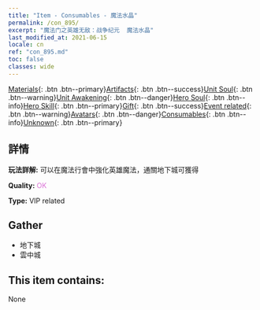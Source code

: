 ```yaml
---
title: "Item - Consumables - 魔法水晶"
permalink: /con_895/
excerpt: "魔法门之英雄无敌：战争纪元  魔法水晶"
last_modified_at: 2021-06-15
locale: cn
ref: "con_895.md"
toc: false
classes: wide
---
```

 [Materials](/ItemsCN/){: .btn .btn--primary}[Artifacts](/ItemsCN/Artifacts/){: .btn .btn--success}[Unit Soul](/ItemsCN/UnitSoul/){: .btn .btn--warning}[Unit Awakening](/ItemsCN/UnitAwakening/){: .btn .btn--danger}[Hero Soul](/ItemsCN/HeroSoul/){: .btn .btn--info}[Hero Skill](/ItemsCN/HeroSkill/){: .btn .btn--primary}[Gift](/ItemsCN/Gift/){: .btn .btn--success}[Event related](/ItemsCN/Events/){: .btn .btn--warning}[Avatars](/ItemsCN/Avatars/){: .btn .btn--danger}[Consumables](/ItemsCN/Consumables/){: .btn .btn--info}[Unknown](/ItemsCN/Unknown/){: .btn .btn--primary}

## 詳情
 **玩法詳解:** 可以在魔法行會中強化英雄魔法，通關地下城可獲得

 **Quality:** <span style="color: #DA70D6">OK</span>

 **Type:** VIP related

## Gather

*    地下城 
*    雲中城 

## This item contains:

  None

